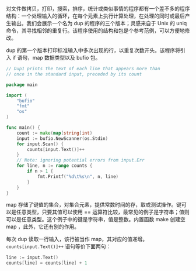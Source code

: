 对文件做拷贝，打印，搜索，排序，统计或类似事情的程序都有一个差不多的程序结构：一个处理输入的循环，在每个元素上执行计算处理，在处理的同时或最后产生输出。我们会展示一个名为 dup 的程序的三个版本；灵感来自于 Unix 的 uniq 命令，其寻找相邻的重复行。该程序使用的结构和包是个参考范例，可以方便地修改。

dup 的第一个版本打印标准输入中多次出现的行，以重复次数开头。该程序将引入 if 语句，map 数据类型以及 bufio 包。

```go
// Dup1 prints the text of each line that appears more than 
// once in the standard input, preceded by its count 

package main 

import (
    "bufio"
    "fmt"
    "os"
)

func main() {
    count := make(map[string]int)
    input := bufio.NewScanner(os.Stdin)
    for input.Scan() {
        counts[input.Text()]++
    }
    // Note: ignoring potential errors from input.Err
    for line, n := range counts {
        if n > 1 {
            fmt.Printf("%d\t%s\n", n, line)
        }
    }
}
```

map 存储了键值的集合，对集合元素，提供常数时间的存，取或测试操作。键可以是任意类型，只要其值可以使用 == 运算符比较，最常见的例子是字符串；值则可以是任意类型。这个例子中的键是字符串，值是整数。内置函数 make 创建空 map ，此外，它还有别的作用。

每次 dup 读取一行输入，该行被当作 map，其对应的值递增。`counts[input.Text()]++` 语句等价下面两句：

```go
line := input.Text()
counts[line] = counts[line] + 1
```


